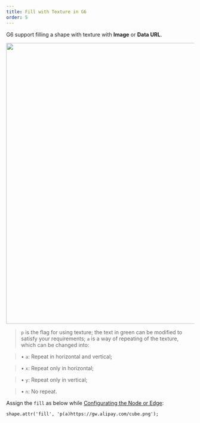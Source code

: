 ```yaml
---
title: Fill with Texture in G6
order: 5
---
```


G6 support filling a shape with texture with **Image** or **Data URL**.

<img src='https://gw.alipayobjects.com/mdn/rms_f8c6a0/afts/img/A*cPgYSJ2ZfwYAAAAAAAAAAABkARQnAQ' width='750' />

> `p` is the flag for using texture; the text in green can be modified to satisfy your requirements; `a` is a way of repeating of the texture, which can be changed into:

> • `a`: Repeat in horizontal and vertical;

> • `x`: Repeat only in horizontal;

> • `y`: Repeat only in vertical;

> • `n`: No repeat.


Assign the `fill` as below while [Configurating the Node or Edge](/en/docs/manual/tutorial/elements):

```
shape.attr('fill', 'p(a)https://gw.alipay.com/cube.png');
```
